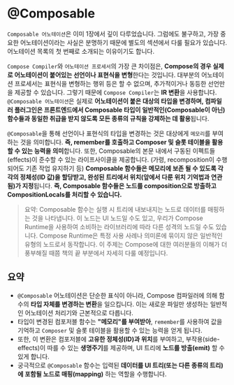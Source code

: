 # @Composable

`Composable 어노테이션`은 이미 1장에서 깊이 다루었습니다. 그럼에도 불구하고, 가장 중요한 어노테이션이라는 사실은 분명하기 때문에 별도의 섹션에서 다룰 필요가 있습니다. 어노테이션 목록의 첫 번째로 소개되는 이유이기도 합니다.


`Compose Compiler`와 `어노테이션 프로세서`의 가장 큰 차이점은, **Compose의 경우 실제로 어노테이션이 붙어있는 선언이나 표현식을 변형**한다는 것입니다. 대부분의 어노테이션 프로세서는 표현식을 변형하는 행위 등은 할 수 없으며, 추가적이거나 동등한 선언만을 제공할 수 있습니다. 그렇기 때문에 `Compose Compiler`는 **IR 변환**을 사용합니다. `@Composable 어노테이션`은 실제로 **어노테이션이 붙은 대상의 타입을 변경하며, 컴파일러 플러그인은 프론트엔드에서 Composable 타입이 일반적인(Composable이 아닌) 함수들과 동일한 취급을 받지 않도록 모든 종류의 규칙을 강제하는 데 활용**됩니다.


`@Composable`을 통해 선언이나 표현식의 타입을 변경하는 것은 대상에게 `메모리`를 부여하는 것을 의미합니다. **즉, remember를 호출하고 Composer 및 슬롯 테이블을 활용할 수 있는 능력을 의미**합니다. 또한, Composable의 본문 내에서 구동된 이펙트들(effects)이 준수할 수 있는 라이프사이클을 제공합니다. (가령, recomposition이 수행되어도 기존 작업 유지하기 등) **Composable 함수들은 메모리에 보존 될 수 있도록 각각의 정체성(ID 값)을 할당받고, 완성된 트리에서 위치(앞에서 다룬 위치 기억법과 연관됨)가 지정**됩니다. **즉, Composable 함수들은 노드를 composition으로 방출하고 CompositionLocals를 처리할 수 있습니다.**

> 요약: Composable 함수는 실행 시 트리에 내보내지는 노드로 데이터를 매핑하는 것을 나타냅니다. 이 노드는 UI 노드일 수도 있고, 우리가 Compose Runtime을 사용하여 소비하는 라이브러리에 따라 다른 성격의 노드일 수도 있습니다. Compose Runtime은 특정 사용 사례나 의미론에 묶이지 않은 일반적인 유형의 노드로서 동작합니다. 이 주제는 Compose에 대한 여러분들의 이해가 더 풍부해질 때쯤 책의 끝 부분에서 자세히 다룰 예정입니다.


## 요약
* `@Composable` 어노테이션은 단순한 표식이 아니라, Compose 컴파일러에 의해 함수의 **타입 자체를 변경하는 변환**을 일으킵니다. 이는 새로운 파일만 생성하는 일반적인 어노테이션 처리기와 근본적으로 다릅니다.
* 타입이 변경된 컴포저블 함수는 **"메모리"를 부여받아**, `remember`를 사용하여 값을 기억하고 `Composer` 및 슬롯 테이블을 활용할 수 있는 능력을 얻게 됩니다.
* 또한, 이 변환은 컴포저블에 **고유한 정체성(ID)과 위치**를 부여하고, 부작용(side-effects)이 따를 수 있는 **생명주기**를 제공하며, UI 트리에 **노드를 방출(emit)** 할 수 있게 합니다.
* 궁극적으로 `@Composable` 함수는 입력된 **데이터를 UI 트리(또는 다른 종류의 트리)에 포함될 노드로 매핑(mapping)** 하는 역할을 수행합니다.